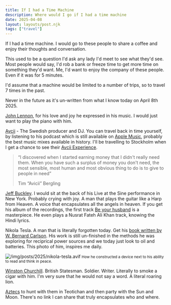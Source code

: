 ```yaml
---
title: If I had a Time Machine
description: Where would I go if I had a time machine
date: 2025-04-08
layout: layouts/post.njk
tags: ["travel"]
---
```


If I had a time machine. I would go to these people to share a coffee and enjoy their thoughts and conversation.

This used to be a question I'd ask any lady I'd meet to see what they'd see. Most people would say, I'd rob a bank or freeze time to get more time on something they'd want. Me, I'd want to enjoy the company of these people. Even if it was for 5 minutes.

I'd assume that a machine would be limited to a number of trips, so to travel 7 times in the past.

Never in the future as it's un-written from what I know today on April 8th 2025.

[John Lennon](https://www.johnlennon.com), for his love and joy he expressed in his music. I would just want to play the piano with him.

[Avcii](https://avicii.com) - The Swedish producer and DJ. You can travel back in time yourself, by listening to his podcast which is still available on [Apple Music](https://www.google.com/url?sa=t&source=web&rct=j&opi=89978449&url=https://podcasts.apple.com/gb/podcast/avicii-fm/id445221220&ved=2ahUKEwiBuZqNwceMAxUpWkEAHT-wKC0QFnoECBUQAQ&usg=AOvVaw2DC9SY53Hg3u1ErDmN6o7l), probably the best music mixes available in history. I'll be travelling to Stockholm when I get a chance to see their [Avcii Experience](https://aviciiexperience.com).

> “I discovered when I started earning money that I didn't really need them. When you have such a surplus of money you don't need, the most sensible, most human and most obvious thing to do is to give to people in need”
>
> Tim “Avicii” Bergling

[Jeff Buckley](https://en.wikipedia.org/wiki/Jeff_Buckley). I would sit at the back of his Live at the Sine performance in New York. Probably crying with joy. A man that plays the guitar like a Harp from Heaven. A voice that encapsulates all the angels in heaven. If you get his album of the recordings, the first track [Be your husband](https://www.youtube.com/watch?v=bYukHsAsBxY) is a masterpiece. He even plays a Nusrat Fateh Ali Khan track, knowing the Hindi lyrics.

Nikola Tesla. A man that is literally forgotten today. Get his [book written by W. Bernard Carlson](https://www.amazon.co.uk/Tesla-Inventor-Electrical-Bernard-Carlson/dp/0691165610/ref=asc_df_0691165610?mcid=b9dbb8fdbd3938909e581c5a0adb776a&th=1&psc=1&tag=googshopuk-21&linkCode=df0&hvadid=697250157571&hvpos=&hvnetw=g&hvrand=15219228783192516920&hvpone=&hvptwo=&hvqmt=&hvdev=c&hvdvcmdl=&hvlocint=&hvlocphy=1006906&hvtargid=pla-434008853426&psc=1&gad_source=1). His work is still un-finished in the methods he was exploring for reciprical power sources and we today just look to oil and batteries. This photo of him, inspires me daily.

![/img/posts/2025/nikola-tesla.avif](/img/posts/2025/nikola-tesla.avif)
<small>How he constructed a device next to his ability to read and think in peace.</small>

[Winston Churchill](https://en.wikipedia.org/wiki/Winston_Churchill). British Statesman. Soldier. Writer. Literally to smoke a cigar with him. I'm very sure that he would not say a word. A literal roaring lion.

[Aztecs](https://en.wikipedia.org/wiki/Teotihuacan) to hunt with them in Teotichan and then party with the Sun and Moon. There's no link I can share that truly encapsulates who and where.
